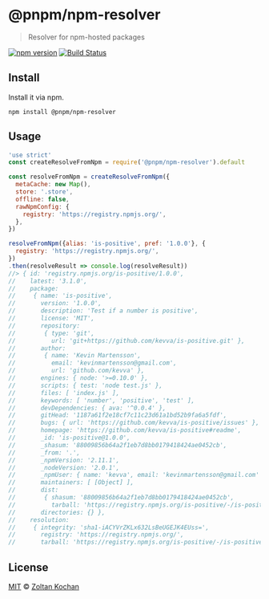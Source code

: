 # @pnpm/npm-resolver

> Resolver for npm-hosted packages

<!--@shields('npm', 'travis')-->
[![npm version](https://img.shields.io/npm/v/@pnpm/npm-resolver.svg)](https://www.npmjs.com/package/@pnpm/npm-resolver) [![Build Status](https://img.shields.io/travis/pnpm/npm-resolver/master.svg)](https://travis-ci.org/pnpm/npm-resolver)
<!--/@-->

## Install

Install it via npm.

    npm install @pnpm/npm-resolver

## Usage

<!--@example('./example.js')-->
```js
'use strict'
const createResolveFromNpm = require('@pnpm/npm-resolver').default

const resolveFromNpm = createResolveFromNpm({
  metaCache: new Map(),
  store: '.store',
  offline: false,
  rawNpmConfig: {
    registry: 'https://registry.npmjs.org/',
  },
})

resolveFromNpm({alias: 'is-positive', pref: '1.0.0'}, {
  registry: 'https://registry.npmjs.org/',
})
.then(resolveResult => console.log(resolveResult))
//> { id: 'registry.npmjs.org/is-positive/1.0.0',
//    latest: '3.1.0',
//    package: 
//     { name: 'is-positive',
//       version: '1.0.0',
//       description: 'Test if a number is positive',
//       license: 'MIT',
//       repository: 
//        { type: 'git',
//          url: 'git+https://github.com/kevva/is-positive.git' },
//       author: 
//        { name: 'Kevin Martensson',
//          email: 'kevinmartensson@gmail.com',
//          url: 'github.com/kevva' },
//       engines: { node: '>=0.10.0' },
//       scripts: { test: 'node test.js' },
//       files: [ 'index.js' ],
//       keywords: [ 'number', 'positive', 'test' ],
//       devDependencies: { ava: '^0.0.4' },
//       gitHead: '1187a61f2e18cf7c11c23d61a1bd52b9fa6a5fdf',
//       bugs: { url: 'https://github.com/kevva/is-positive/issues' },
//       homepage: 'https://github.com/kevva/is-positive#readme',
//       _id: 'is-positive@1.0.0',
//       _shasum: '88009856b64a2f1eb7d8bb0179418424ae0452cb',
//       _from: '.',
//       _npmVersion: '2.11.1',
//       _nodeVersion: '2.0.1',
//       _npmUser: { name: 'kevva', email: 'kevinmartensson@gmail.com' },
//       maintainers: [ [Object] ],
//       dist: 
//        { shasum: '88009856b64a2f1eb7d8bb0179418424ae0452cb',
//          tarball: 'https://registry.npmjs.org/is-positive/-/is-positive-1.0.0.tgz' },
//       directories: {} },
//    resolution: 
//     { integrity: 'sha1-iACYVrZKLx632LsBeUGEJK4EUss=',
//       registry: 'https://registry.npmjs.org/',
//       tarball: 'https://registry.npmjs.org/is-positive/-/is-positive-1.0.0.tgz' } }
```
<!--/@-->

## License

[MIT](./LICENSE) © [Zoltan Kochan](https://www.kochan.io/)
